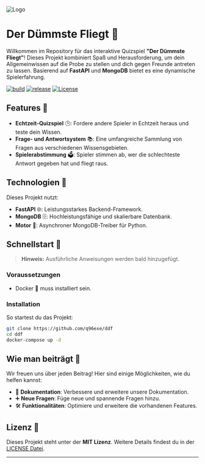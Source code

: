 ![Logo](https://ibb.co/NK5t0n7)

# Der Dümmste Fliegt 🚀

Willkommen im Repository für das interaktive Quizspiel **"Der Dümmste Fliegt"**! Dieses Projekt kombiniert Spaß und Herausforderung, um dein Allgemeinwissen auf die Probe zu stellen und dich gegen Freunde antreten zu lassen. Basierend auf **FastAPI** und **MongoDB** bietet es eine dynamische Spielerfahrung.

[![build](https://github.com/q96exe/ddf/actions/workflows/deploy_dev.yml)](https://github.com/q96exe/ddf/actions)
[![release](https://img.shields.io/github/package-json/v/q96exe/ddf)](https://github.com/q96exe/ddf/releases)
[![License](https://img.shields.io/badge/license-MIT-green.svg)](LICENSE)

## Features 🌟

- **Echtzeit-Quizspiel** 🕒: Fordere andere Spieler in Echtzeit heraus und teste dein Wissen.
- **Frage- und Antwortsystem** 📚: Eine umfangreiche Sammlung von Fragen aus verschiedenen Wissensgebieten.
- **Spielerabstimmung** 🗳️: Spieler stimmen ab, wer die schlechteste Antwort gegeben hat und fliegt raus.

## Technologien 🔧

Dieses Projekt nutzt:
- **FastAPI** 🌐: Leistungsstarkes Backend-Framework.
- **MongoDB** 🗄️: Hochleistungsfähige und skalierbare Datenbank.
- **Motor** 🚗: Asynchroner MongoDB-Treiber für Python.

## Schnellstart 🚀

> **Hinweis:** Ausführliche Anweisungen werden bald hinzugefügt.

### Voraussetzungen

- Docker 🐳 muss installiert sein.

### Installation

So startest du das Projekt:

```bash
git clone https://github.com/q96exe/ddf
cd ddf
docker-compose up -d
```

## Wie man beiträgt 🤝

Wir freuen uns über jeden Beitrag! Hier sind einige Möglichkeiten, wie du helfen kannst:

- 📝 **Dokumentation**: Verbessere und erweitere unsere Dokumentation.
- ➕ **Neue Fragen**: Füge neue und spannende Fragen hinzu.
- 🛠 **Funktionalitäten**: Optimiere und erweitere die vorhandenen Features.

## Lizenz 📜

Dieses Projekt steht unter der **MIT Lizenz**. Weitere Details findest du in der [LICENSE Datei](LICENSE).

---
